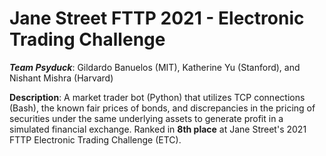 # **Jane Street FTTP 2021 - Electronic Trading Challenge**
***Team Psyduck***: Gildardo Banuelos (MIT), Katherine Yu (Stanford), and Nishant Mishra (Harvard)


**Description**: A market trader bot (Python) that utilizes TCP connections (Bash), the known fair prices of bonds, and discrepancies in the pricing of securities under the same underlying assets to generate profit in a simulated financial exchange. Ranked in **8th place** at Jane Street's 2021 FTTP Electronic Trading Challenge (ETC).

